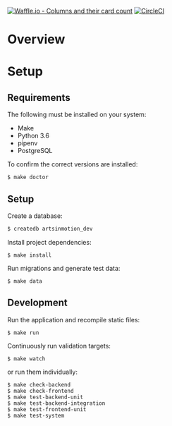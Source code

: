 [![Waffle.io - Columns and their card count](https://badge.waffle.io/arts-in-motion/arts-in-motion.png?columns=all)](https://waffle.io/arts-in-motion/arts-in-motion?utm_source=badge)
[![CircleCI](https://circleci.com/gh/arts-in-motion/arts-in-motion.svg?style=svg)](https://circleci.com/gh/arts-in-motion/arts-in-motion)

# Overview

# Setup

## Requirements

The following must be installed on your system:

- Make
- Python 3.6
- pipenv
- PostgreSQL

To confirm the correct versions are installed:

```
$ make doctor
```

## Setup

Create a database:

```sh
$ createdb artsinmotion_dev
```

Install project dependencies:

```
$ make install
```

Run migrations and generate test data:

```
$ make data
```

## Development

Run the application and recompile static files:

```
$ make run
```

Continuously run validation targets:

```
$ make watch
```

or run them individually:

```
$ make check-backend
$ make check-frontend
$ make test-backend-unit
$ make test-backend-integration
$ make test-frontend-unit
$ make test-system
```
